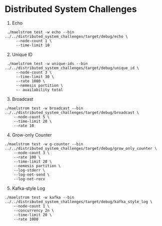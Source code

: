 # Distributed System Challenges

1. Echo

```shell
 ./maelstrom test -w echo --bin ../../distributed_system_challenges/target/debug/echo \
     --node-count 1 \
     --time-limit 10
```

2. Unique ID

```shell
 ./maelstrom test -w unique-ids --bin ../../distributed_system_challenges/target/debug/unique_id \
     --node-count 3 \
     --time-limit 30 \
     --rate 1000 \
     --nemesis partition \
     -- availability total
```

3. Broadcast

```shell
./maelstrom test -w broadcast --bin ../../distributed_system_challenges/target/debug/broadcast \
    --node-count 5 \
    --time-limit 20 \
    --rate 10
```

4. Grow-only Counter

```shell
./maelstrom test -w g-counter --bin ../../distributed_system_challenges/target/debug/grow_only_counter \
    --node-count 3 \
    --rate 100 \
    --time-limit 20 \
    --nemesis partition \
    --log-stderr \
    --log-net-send \
    --log-net-recv
```

5. Kafka-style Log

```shell
./maelstrom test -w kafka --bin ../../distributed_system_challenges/target/debug/kafka_style_log \
    --node-count 1 \
    --concurrency 2n \
    --time-limit 20 \
    --rate 1000
```
